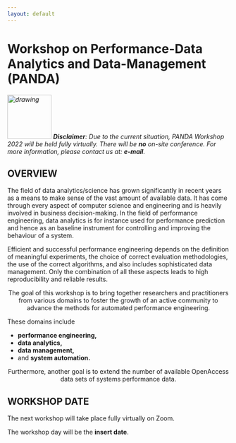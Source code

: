 ```yaml
---
layout: default
---
```

<h1><b>Workshop on Performance-Data Analytics and Data-Management</b> (PANDA) </h1>
<section><i>
<img src="https://cdn.pixabay.com/photo/2017/03/08/14/20/flat-2126885_1280.png" alt="drawing" width="100"/> <b>Disclaimer</b>: Due to the current situation, PANDA Workshop 2022 will be held fully virtually. There will be <b>no</b> on-site conference. For more information, please contact us at:  </i>
<i><b>e-mail</b>.</i></section>

<h2><b>OVERVIEW</b></h2>
<p>The field of data analytics/science has grown significantly in recent years as a means to make sense of the vast amount of available data. It has come through every aspect of computer science and engineering and is heavily involved in business decision-making. In the field of performance engineering, data analytics is for instance used for performance prediction and hence as an baseline instrument for controlling and improving the behaviour of a system.</p> 
<p>Efficient and successful performance engineering depends on the definition of meaningful experiments, the choice of correct evaluation methodologies, the use of the correct algorithms, and also includes sophisticated data management. Only the combination of all these aspects leads to high reproducibility and reliable results.</p>

<p style="text-align: center">The goal of this workshop is to bring together researchers and practitioners from various domains to foster the growth of an active community to advance the methods for automated performance engineering. </p>
    
<p >These domains include 
<ul>
<li><b>performance engineering,</b></li>
<li><b>data analytics,</b></li>
<li><b>data management,</b></li>
<li>and <b>system automation.</b></li>

</ul>
</p>
    
<p style = "text-align: center">Furthermore, another goal is to extend the number of available OpenAccess data sets of systems performance data.</p>

<h2><b>WORKSHOP DATE</b></h2>

The next workshop will take place fully virtually on Zoom. 
<p>The workshop day will be the <b>insert date</b>.</p>
